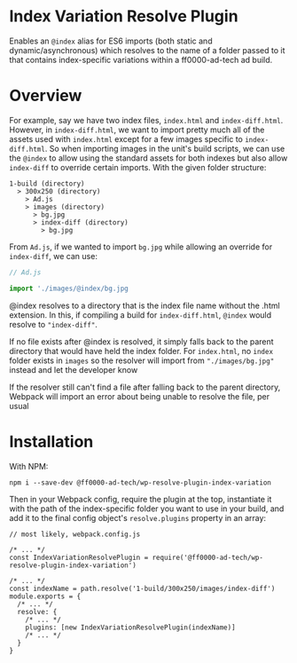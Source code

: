 # Index Variation Resolve Plugin

Enables an `@index` alias for ES6 imports (both static and dynamic/asynchronous) which resolves to the name of a folder passed to it that contains index-specific variations within a ff0000-ad-tech ad build.

# Overview

For example, say we have two index files, `index.html` and `index-diff.html`. However, in `index-diff.html`, we want to import pretty much all of the assets used with `index.html` except for a few images specific to `index-diff.html`. So when importing images in the unit's build scripts, we can use the `@index` to allow using the standard assets for both indexes but also allow `index-diff` to override certain imports. With the given folder structure:

```
1-build (directory)
  > 300x250 (directory)
    > Ad.js 
    > images (directory)
      > bg.jpg
      > index-diff (directory)
        > bg.jpg
```

From `Ad.js`, if we wanted to import `bg.jpg` while allowing an override for `index-diff`, we can use:

```js
// Ad.js

import './images/@index/bg.jpg
``` 

@index resolves to a directory that is the index file name without the .html extension. In this, if compiling a build for `index-diff.html`, `@index` would resolve to `"index-diff"`.

If no file exists after @index is resolved, it simply falls back to the parent directory that would have held the index folder. For `index.html`, no `index` folder exists in `images` so the resolver will import from `"./images/bg.jpg"` instead and let the developer know

If the resolver still can't find a file after falling back to the parent directory, Webpack will import an error about being unable to resolve the file, per usual

# Installation

With NPM:
```
npm i --save-dev @ff0000-ad-tech/wp-resolve-plugin-index-variation
```

Then in your Webpack config, require the plugin at the top, instantiate it with the path of the index-specific folder you want to use in your build, and add it to the final config object's `resolve.plugins` property in an array:
```
// most likely, webpack.config.js

/* ... */
const IndexVariationResolvePlugin = require('@ff0000-ad-tech/wp-resolve-plugin-index-variation')

/* ... */
const indexName = path.resolve('1-build/300x250/images/index-diff')
module.exports = {
  /* ... */
  resolve: {
    /* ... */
    plugins: [new IndexVariationResolvePlugin(indexName)]
    /* ... */
  }
}

```
